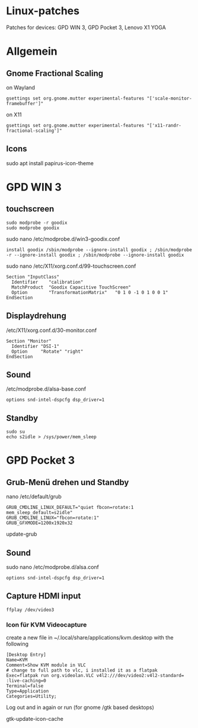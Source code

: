# Linux-patches
Patches for devices: GPD WIN 3, GPD Pocket 3, Lenovo X1 YOGA

# Allgemein
## Gnome Fractional Scaling

on Wayland
```
gsettings set org.gnome.mutter experimental-features "['scale-monitor-framebuffer']"
```
on X11
```
gsettings set org.gnome.mutter experimental-features "['x11-randr-fractional-scaling']"
```
## Icons
sudo apt install papirus-icon-theme



# GPD WIN 3

## touchscreen
```
sudo modprobe -r goodix
sudo modprobe goodix
```
sudo nano /etc/modprobe.d/win3-goodix.conf
```
install goodix /sbin/modprobe --ignore-install goodix ; /sbin/modprobe -r --ignore-install goodix ; /sbin/modprobe --ignore-install goodix
```
sudo nano /etc/X11/xorg.conf.d/99-touchscreen.conf
```
Section "InputClass"
  Identifier    "calibration"
  MatchProduct  "Goodix Capacitive TouchScreen"
  Option        "TransformationMatrix"   "0 1 0 -1 0 1 0 0 1"
EndSection
```

## Displaydrehung
/etc/X11/xorg.conf.d/30-monitor.conf
```
Section "Monitor"
  Identifier "DSI-1"
  Option     "Rotate" "right"
EndSection
```
## Sound
/etc/modprobe.d/alsa-base.conf
```
options snd-intel-dspcfg dsp_driver=1
```
## Standby
```
sudo su
echo s2idle > /sys/power/mem_sleep
```
# GPD Pocket 3

## Grub-Menü drehen und Standby
nano /etc/default/grub
```
GRUB_CMDLINE_LINUX_DEFAULT="quiet fbcon=rotate:1 mem_sleep_default=s2idle"
GRUB_CMDLINE_LINUX="fbcon=rotate:1"
GRUB_GFXMODE=1200x1920x32
```
update-grub

## Sound
sudo nano /etc/modprobe.d/alsa.conf
```
options snd-intel-dspcfg dsp_driver=1
```
## Capture HDMI input
```
ffplay /dev/video3
```
### Icon für KVM Videocapture
create a new file in ~/.local/share/applications/kvm.desktop with the following
```
[Desktop Entry]
Name=KVM
Comment=Show KVM module in VLC
# change to full path to vlc, i installed it as a flatpak
Exec=flatpak run org.videolan.VLC v4l2:///dev/video2:v4l2-standard= :live-caching=0
Terminal=false
Type=Application
Categories=Utility;
```
Log out and in again or run (for gnome /gtk based desktops)

gtk-update-icon-cache

## 
